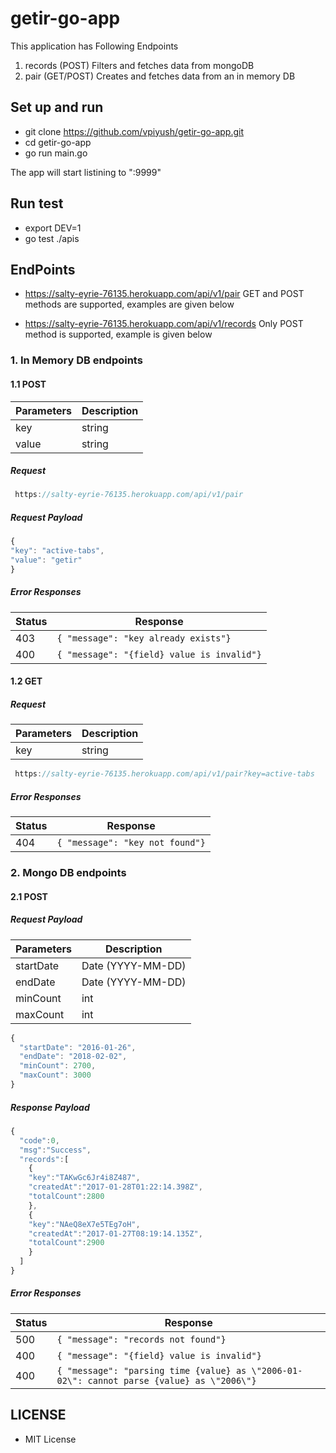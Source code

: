 # getir-go-app
This application has Following Endpoints
1. records (POST) Filters and fetches data from mongoDB
2. pair (GET/POST) Creates and fetches data from an in memory DB

## Set up and run
* git clone https://github.com/vpiyush/getir-go-app.git
* cd getir-go-app
* go run main.go

The app will start listining to ":9999"

## Run test
* export DEV=1
* go test ./apis

## EndPoints
* https://salty-eyrie-76135.herokuapp.com/api/v1/pair
GET and POST methods are supported, examples are given below

* https://salty-eyrie-76135.herokuapp.com/api/v1/records
Only POST method is supported, example is given below


### 1. In Memory DB endpoints
#### 1.1 POST
| Parameters | Description |
| ------ | ----------- |
| key    | string |
| value  | string |

##### Request
```jsx
 https://salty-eyrie-76135.herokuapp.com/api/v1/pair
```
##### Request Payload
```jsx
{
"key": "active-tabs",
"value": "getir"
}
```
##### Error Responses
| Status | Response |
| ------ | ----------- |
| 403 | `{ "message": "key already exists"}` |
| 400 | `{ "message": "{field} value is invalid"}` |

#### 1.2 GET
##### Request
| Parameters | Description |
| ------ | ----------- |
| key    | string |

```jsx
 https://salty-eyrie-76135.herokuapp.com/api/v1/pair?key=active-tabs
```
##### Error Responses
| Status | Response |
| ------ | ----------- |
| 404 | `{ "message": "key not found"}` |

### 2. Mongo DB endpoints
#### 2.1 POST
##### Request Payload

| Parameters | Description |
| ------ | ----------- |
| startDate   | Date (YYYY-MM-DD) |
| endDate 	  | Date (YYYY-MM-DD) |
| minCount    | int |
| maxCount    | int |

```jsx
{
  "startDate": "2016-01-26",
  "endDate": "2018-02-02",
  "minCount": 2700,
  "maxCount": 3000
}
```

##### Response Payload
```jsx
{
  "code":0,
  "msg":"Success",
  "records":[
    {
    "key":"TAKwGc6Jr4i8Z487",
    "createdAt":"2017-01-28T01:22:14.398Z",
    "totalCount":2800
    },
    {
    "key":"NAeQ8eX7e5TEg7oH",
    "createdAt":"2017-01-27T08:19:14.135Z",
    "totalCount":2900
    }
  ]
}
```
##### Error Responses
| Status | Response |
| ------ | ----------- |
| 500 | `{ "message": "records not found"}` |
| 400 | `{ "message": "{field} value is invalid"}` |
| 400 | `{ "message": "parsing time {value} as \"2006-01-02\": cannot parse {value} as \"2006\"}` |

## LICENSE
* MIT License
